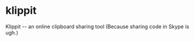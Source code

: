 klippit
=======

Klippit -- an online clipboard sharing tool  (Because sharing code in Skype is ugh.)